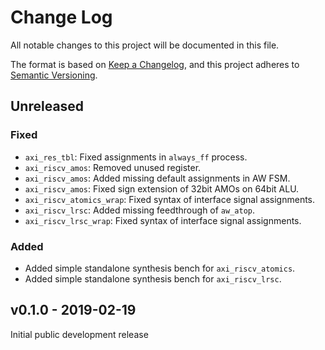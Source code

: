# Change Log

All notable changes to this project will be documented in this file.

The format is based on [Keep a Changelog](http://keepachangelog.com/), and this project adheres to
[Semantic Versioning](http://semver.org).

## Unreleased

### Fixed
- `axi_res_tbl`: Fixed assignments in `always_ff` process.
- `axi_riscv_amos`: Removed unused register.
- `axi_riscv_amos`: Added missing default assignments in AW FSM.
- `axi_riscv_amos`: Fixed sign extension of 32bit AMOs on 64bit ALU.
- `axi_riscv_atomics_wrap`: Fixed syntax of interface signal assignments.
- `axi_riscv_lrsc`: Added missing feedthrough of `aw_atop`.
- `axi_riscv_lrsc_wrap`: Fixed syntax of interface signal assignments.

### Added
- Added simple standalone synthesis bench for `axi_riscv_atomics`.
- Added simple standalone synthesis bench for `axi_riscv_lrsc`.

## v0.1.0 - 2019-02-19

Initial public development release
